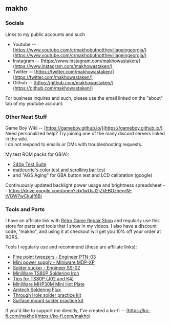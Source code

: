 ## makho

### Socials

Links to my public accounts and such

- Youtube -- [https://www.youtube.com/c/makhobutnotthevillageingeorgia/](https://www.youtube.com/c/makhobutnotthevillageingeorgia/)
- Instagram -- [https://www.instagram.com/makhowastaken/](https://www.instagram.com/makhowastaken/)
- Twitter -- [https://twitter.com/makhowastaken/](https://twitter.com/makhowastaken/)
- Github -- [https://github.com/makhowastaken/](https://github.com/makhowastaken/)

For business inquires and such, please use the email linked on the "about" tab of my youtube account. 

### Other Neat Stuff

Game Boy Wiki -- [https://gameboy.github.io/](https://gameboy.github.io/)  
Need personalized help? Try joining one of the many discord servers linked in the wiki.  
I do not respond to emails or DMs with troubleshooting requests. 

My test ROM packs for GB(A):  
- [240p Test Suite](https://github.com/pinobatch/240p-test-mini)
- [mattcurrie's color test and scrolling bar test](https://mattcurrie.com/gb-lcd-tests.zip)
- and "AGS Aging" for GBA button test and LCD calibration (google)

Continuously updated backlight power usage and brightness spreadsheet -- https://drive.google.com/open?id=1wUsJ2jZkEBOzhegrN-tVGW7wCkuIf6Bi

### Tools and Parts

I have an affiliate link with [Retro Game Repair Shop](https://retrogamerepairshop.com/?ref=1in532q43k) and regularly use this store for parts and tools that I show in my videos. I also have a discount code, "makho", and using it at checkout will get you 10% off your order at RGRS. 

Tools I regularly use and recommend (these are affiliate links): 

- [Fine point tweezers - Engineer PTN-03](https://retrogamerepairshop.com/products/ptn-01-03-titanium-tweezers-series?ref=1in532q43k)
- [Mini power supply - Miniware MDP-XP](https://retrogamerepairshop.com/products/mdp-xp-mini-digital-programmable-power-supply-set-with-30v-5a-90w-2-4g-wireless-connection-2-8-inch-tft-screen?ref=1in532q43k)
- [Solder sucker - Engineer SS-02](https://retrogamerepairshop.com/collections/soldering/products/engineer-ss-02-solder-sucker?ref=1in532q43k)
- [MiniWare TS80P Soldering Iron](https://retrogamerepairshop.com/collections/soldering/products/miniware-ts80p-more-set-kit-smart-portable-digital-soldering-iron-type-c-plug?ref=1in532q43k)
- [Tips for TS80P (J02 and K4)](https://retrogamerepairshop.com/collections/soldering/products/ts80-ts80p-soldering-iron-tips?ref=1in532q43k)
- [MiniWare MHP30M Mini Hot Plate](https://retrogamerepairshop.com/products/miniware-mhp30m-mini-hot-plate-soldering-preheating-station-preheater-multi-intelligent-modes-with-built-in-oled-display-60w-30x30mm-power-supply?ref=1in532q43k)
- [Amtech Soldering Flux](https://retrogamerepairshop.com/collections/soldering/products/no-clean-tacky-solder-flux-syringe-kit-nc-559-v2-tf-10cc?ref=1in532q43k)
- [Through Hole solder practice kit](https://retrogamerepairshop.com/collections/soldering/products/rotating-windmill-red-led-flashing-light-diy-kit-with-pcb-adjustable-speed-for-soldering-kit-practice-learning-electronics?ref=1in532q43k)
- [Surface mount solder practice kit](https://retrogamerepairshop.com/collections/soldering/products/solder-practice-skill-kit-training-board-smd-led?ref=1in532q43k)

If you'd like to support me directly, I've created a ko-fi -- [https://ko-fi.com/makho](https://ko-fi.com/makho)
